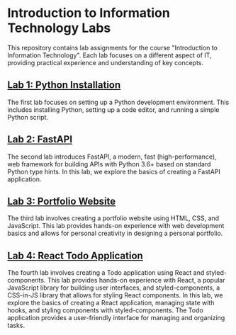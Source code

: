 # Introduction to Information Technology Labs

This repository contains lab assignments for the course "Introduction to Information Technology". Each lab focuses on a different aspect of IT, providing practical experience and understanding of key concepts.

## [Lab 1: Python Installation](https://github.com/cbcyd/inf_labs/tree/main/lab1)

The first lab focuses on setting up a Python development environment. This includes installing Python, setting up a code editor, and running a simple Python script.

## [Lab 2: FastAPI](https://github.com/cbcyd/inf_labs/tree/main/lab2)

The second lab introduces FastAPI, a modern, fast (high-performance), web framework for building APIs with Python 3.6+ based on standard Python type hints. In this lab, we explore the basics of creating a FastAPI application.

## [Lab 3: Portfolio Website](https://github.com/cbcyd/inf_labs/tree/main/lab3)

The third lab involves creating a portfolio website using HTML, CSS, and JavaScript. This lab provides hands-on experience with web development basics and allows for personal creativity in designing a personal portfolio.

## [Lab 4: React Todo Application](https://github.com/cbcyd/inf_labs/tree/main/lab4)

The fourth lab involves creating a Todo application using React and styled-components. This lab provides hands-on experience with React, a popular JavaScript library for building user interfaces, and styled-components, a CSS-in-JS library that allows for styling React components. In this lab, we explore the basics of creating a React application, managing state with hooks, and styling components with styled-components. The Todo application provides a user-friendly interface for managing and organizing tasks.